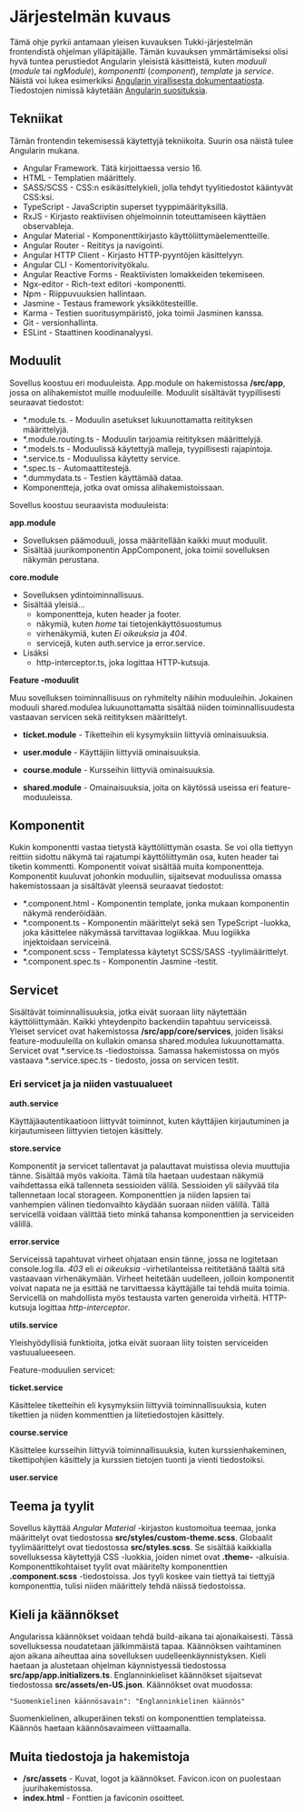 # Järjestelmän kuvaus

Tämä ohje pyrkii antamaan yleisen kuvauksen Tukki-järjestelmän frontendistä ohjelman ylläpitäjälle. 
Tämän kuvauksen ymmärtämiseksi olisi hyvä tuntea perustiedot Angularin
yleisistä käsitteistä, kuten *moduuli* (*module* tai *ngModule*), 
*komponentti* (*component*), *template* ja *service*.  Näistä voi lukea esimerkiksi [Angularin virallisesta dokumentaatiosta](https://angular.io/guide/architecture). Tiedostojen nimissä käytetään [Angularin suosituksia](https://angular.io/guide/styleguide#naming).

## Tekniikat

Tämän frontendin tekemisessä käytettyjä tekniikoita. Suurin osa näistä tulee Angularin mukana.

- Angular Framework. Tätä kirjoittaessa versio 16.
- HTML - Templatien määrittely.
- SASS/SCSS - CSS:n esikäsittelykieli, jolla tehdyt tyylitiedostot kääntyvät CSS:ksi.
- TypeScript - JavaScriptin superset tyyppimäärityksillä.
- RxJS - Kirjasto reaktiivisen ohjelmoinnin toteuttamiseen käyttäen observableja.
- Angular Material - Komponenttikirjasto käyttöliittymäelementteille.
- Angular Router - Reititys ja navigointi.
- Angular HTTP Client - Kirjasto HTTP-pyyntöjen käsittelyyn.
- Angular CLI - Komentorivityökalu.
- Angular Reactive Forms - Reaktiivisten lomakkeiden tekemiseen.
- Ngx-editor - Rich-text editori -komponentti.
- Npm - Riippuvuuksien hallintaan.
- Jasmine - Testaus framework yksikkötesteillle.
- Karma - Testien suoritusympäristö, joka toimii Jasminen kanssa.
- Git - versionhallinta.
- ESLint - Staattinen koodinanalyysi.


## Moduulit

Sovellus koostuu eri moduuleista. App.module on hakemistossa **/src/app**, jossa
on alihakemistot muille moduuleille.
Moduulit sisältävät tyypillisesti seuraavat tiedostot:

- *.module.ts. - Moduulin asetukset lukuunottamatta reitityksen määrittelyjä.
- *.module.routing.ts - Moduulin tarjoamia reitityksen määrittelyjä.
- *.models.ts - Moduulissä käytettyjä malleja, tyypillisesti rajapintoja.
- *.service.ts - Moduulissa käytetty service.
- *.spec.ts - Automaattitestejä.
- *.dummydata.ts - Testien käyttämää dataa.
- Komponentteja, jotka ovat omissa alihakemistoissaan.

Sovellus koostuu seuraavista moduuleista:

 **app.module**
  - Sovelluksen päämoduuli, jossa määritellään kaikki muut moduulit.
  - Sisältää juurikomponentin AppComponent, joka toimii sovelluksen näkymän perustana. 

 **core.module**
  - Sovelluksen ydintoiminnallisuus.
  - Sisältää yleisiä...
    - komponentteja, kuten header ja footer.
    - näkymiä, kuten *home* tai tietojenkäyttösuostumus
    - virhenäkymiä, kuten *Ei oikeuksia* ja *404*.
    - servicejä, kuten auth.service ja error.service.
  - Lisäksi
    - http-interceptor.ts, joka logittaa HTTP-kutsuja.

 **Feature -moduulit**
  
  Muu sovelluksen toiminnallisuus on ryhmitelty näihin moduuleihin. Jokainen moduuli shared.modulea lukuunottamatta sisältää niiden toiminnallisuudesta vastaavan servicen sekä
  reitityksen määrittelyt.

  - **ticket.module** - Tiketteihin eli kysymyksiin liittyviä ominaisuuksia.

  - **user.module** - Käyttäjiin liittyviä ominaisuuksia.

  - **course.module** - Kursseihin liittyviä ominaisuuksia.

  - **shared.module** - Omainaisuuksia, joita on käytössä useissa eri feature-moduuleissa.

## Komponentit

Kukin komponentti vastaa tietystä käyttöliittymän osasta. Se voi olla tiettyyn
reittiin sidottu näkymä tai rajatumpi käyttöliittymän osa, kuten header tai
tiketin kommentti. Komponentit voivat sisältää muita komponentteja. Komponentit kuuluvat johonkin moduuliin, sijaitsevat moduulissa omassa hakemistossaan ja sisältävät yleensä seuraavat tiedostot:

- *.component.html - Komponentin template, jonka mukaan komponentin näkymä renderöidään. 
- *.component.ts - Komponentin määrittelyt sekä sen TypeScript -luokka, joka käsittelee näkymässä tarvittavaa logiikkaa. Muu logiikka injektoidaan serviceinä.
- *.component.scss - Templatessa käytetyt SCSS/SASS -tyylimäärittelyt.
- *.component.spec.ts - Komponentin Jasmine -testit.


## Servicet

Sisältävät toiminnallisuuksia, jotka eivät suoraan liity näytettään käyttöliittymään. Kaikki yhteydenpito backendiin tapahtuu serviceissä. Yleiset servicet ovat hakemistossa **/src/app/core/services**, joiden lisäksi feature-moduuleilla on kullakin omansa shared.modulea lukuunottamatta. Servicet ovat *.service.ts -tiedostoissa. Samassa hakemistossa on myös vastaava
*.service.spec.ts - tiedosto, jossa on servicen testit.

### Eri servicet ja ja niiden vastuualueet

**auth.service**

Käyttäjäautentikaatioon liittyvät toiminnot, kuten
käyttäjien kirjautuminen ja kirjautumiseen liittyvien tietojen käsittely.

**store.service**

Komponentit ja servicet tallentavat ja palauttavat muistissa olevia  muuttujia tänne. Sisältää myös vakioita. Tämä tila haetaan uudestaan näkymiä vaihdettassa eikä tallenneta sessioiden välilä. Sessioiden yli säilyvää tila tallennetaan local storageen. Komponenttien ja niiden lapsien tai vanhempien välinen tiedonvaihto käydään suoraan niiden välillä. Tällä servicellä voidaan välittää tieto minkä tahansa komponenttien ja serviceiden välillä.

 **error.service**

Serviceissä tapahtuvat virheet ohjataan ensin tänne, jossa ne logitetaan console.log:lla. *403* eli *ei oikeuksia* -virhetilanteissa reititetäänä täältä sitä vastaavaan virhenäkymään. Virheet heitetään uudelleen, jolloin komponentit voivat napata ne ja esittää ne tarvittaessa käyttäjälle tai tehdä muita toimia. Servicellä on mahdollista myös testausta varten generoida virheitä. HTTP-kutsuja logittaa *http-interceptor*.

**utils.service**

Yleishyödyllisiä funktioita, jotka eivät suoraan liity toisten serviceiden vastuualueeseen.

Feature-moduulien servicet:

**ticket.service**

Käsittelee tiketteihin eli kysymyksiin liittyviä toiminnallisuuksia, kuten tikettien ja niiden kommenttien ja liitetiedostojen käsittely.

**course.service**

Käsittelee kursseihin liittyviä toiminnallisuuksia, kuten kurssienhakeminen, tikettipohjien käsittely ja kurssien tietojen tuonti ja vienti tiedostoiksi.

**user.service**


## Teema ja tyylit

Sovellus käyttää *Angular Material* -kirjaston kustomoitua teemaa, jonka määrittelyt ovat tiedostossa **src/styles/custom-theme.scss**. Globaalit tyylimäärittelyt ovat tiedostossa **src/styles.scss**. Se sisältää kaikkialla sovelluksessa käytettyjä CSS -luokkia, joiden nimet ovat **.theme-** -alkuisia. Komponenttikohtaiset tyylit ovat määritelty komponenttien
**.component.scss** -tiedostoissa. Jos tyyli koskee vain tiettyä tai tiettyjä komponenttia,
tulisi niiden määrittely tehdä näissä tiedostoissa. 

## Kieli ja käännökset

Angularissa käännökset voidaan tehdä build-aikana tai ajonaikaisesti. Tässä sovelluksessa
noudatetaan jälkimmäistä tapaa. Käännöksen vaihtaminen ajon aikana aiheuttaa aina
sovelluksen uudelleenkäynnistyksen. Kieli haetaan ja alustetaan ohjelman käynnistyessä tiedostossa **src/app/app.initializers.ts**. Englanninkieliset käännökset sijaitsevat
tiedostossa **src/assets/en-US.json**. Käännökset ovat muodossa:

  ```"Suomenkielinen käännösavain": "Englanninkielinen käännös"```

Suomenkielinen, alkuperäinen teksti on komponenttien templateissa. Käännös haetaan käännösavaimeen viittaamalla. 

## Muita tiedostoja ja hakemistoja

- **/src/assets** - Kuvat, logot ja käännökset. Favicon.icon on puolestaan juurihakemistossa.
- **index.html** - Fonttien ja faviconin osoitteet.
